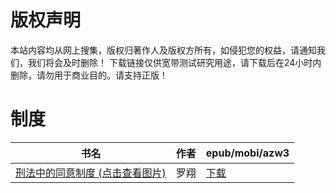 # 版权声明

本站内容均从网上搜集，版权归著作人及版权方所有，如侵犯您的权益，请通知我们，我们将会及时删除！ 下载链接仅供宽带测试研究用途，请下载后在24小时内删除，请勿用于商业目的。请支持正版！

# 制度

| 书名 | 作者 | epub/mobi/azw3 |
| --- | --- | --- |
| [刑法中的同意制度 (点击查看图片)](https://www.dushupai.com/attachment/2024/06/10/31bbfeb1058d3570.jpg) | 罗翔 | [下载](https://url89.ctfile.com/f/31084289-1357003372-a8ac3b?p=8866) |
